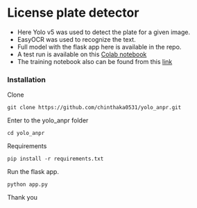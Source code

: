 
# License plate detector

- Here Yolo v5 was used to detect the plate for a given image.
- EasyOCR was used to recognize the text.
- Full model with the flask app here is available in the repo.
- A test run is available on this [Colab notebook](https://colab.research.google.com/drive/1n-CdqXNvmonvedpREnrFTcWD9l89KJ1U?usp=sharing) 
- The training notebook also can be found from this [link](https://drive.google.com/file/d/1vvVkn95n_7mw23VVDaCNkcWNuFdiAqJs/view?usp=sharing)

### Installation

Clone
````
git clone https://github.com/chinthaka0531/yolo_anpr.git
````
Enter to the yolo_anpr folder
````
cd yolo_anpr
````
Requirements

````
pip install -r requirements.txt
````

Run the flask app.

````
python app.py
````

Thank you
